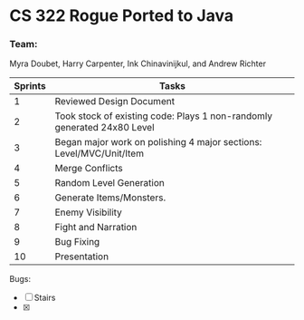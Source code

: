 # CS 322 Rogue Ported to Java
### Team:
Myra Doubet, Harry Carpenter, Ink Chinavinijkul, and Andrew Richter

Sprints | Tasks
------------ | -------------
1 | Reviewed Design Document
2 | Took stock of existing code: Plays 1 non-randomly generated 24x80 Level
3 | Began major work on polishing 4 major sections: Level/MVC/Unit/Item
4 | Merge Conflicts 
5 | Random Level Generation
6 | Generate Items/Monsters.
7 | Enemy Visibility
8 | Fight and Narration
9 | Bug Fixing
10 | Presentation

Bugs:
- [ ] Stairs
- [x] 
